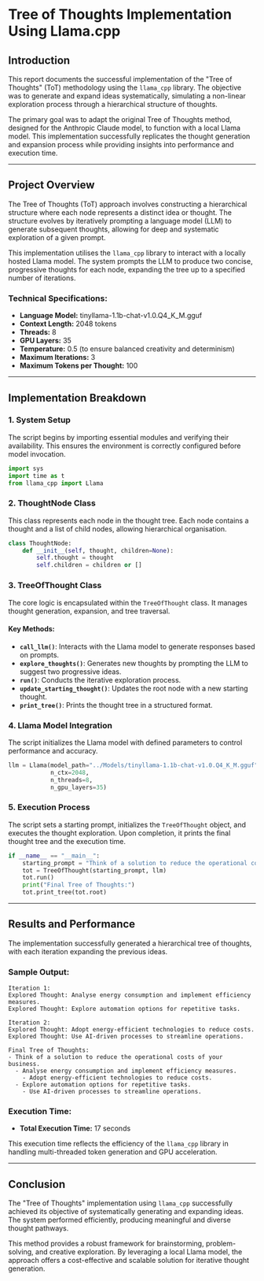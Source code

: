 # **Tree of Thoughts Implementation Using Llama.cpp**

## **Introduction**

This report documents the successful implementation of the "Tree of Thoughts" (ToT) methodology using the `llama_cpp` library. The objective was to generate and expand ideas systematically, simulating a non-linear exploration process through a hierarchical structure of thoughts.

The primary goal was to adapt the original Tree of Thoughts method, designed for the Anthropic Claude model, to function with a local Llama model. This implementation successfully replicates the thought generation and expansion process while providing insights into performance and execution time.

---

## **Project Overview**

The Tree of Thoughts (ToT) approach involves constructing a hierarchical structure where each node represents a distinct idea or thought. The structure evolves by iteratively prompting a language model (LLM) to generate subsequent thoughts, allowing for deep and systematic exploration of a given prompt.

This implementation utilises the `llama_cpp` library to interact with a locally hosted Llama model. The system prompts the LLM to produce two concise, progressive thoughts for each node, expanding the tree up to a specified number of iterations.

### **Technical Specifications:**

- **Language Model:** tinyllama-1.1b-chat-v1.0.Q4_K_M.gguf
- **Context Length:** 2048 tokens
- **Threads:** 8
- **GPU Layers:** 35
- **Temperature:** 0.5 (to ensure balanced creativity and determinism)
- **Maximum Iterations:** 3
- **Maximum Tokens per Thought:** 100

---

## **Implementation Breakdown**

### **1. System Setup**

The script begins by importing essential modules and verifying their availability. This ensures the environment is correctly configured before model invocation.

```python
import sys
import time as t
from llama_cpp import Llama
```

### **2. ThoughtNode Class**

This class represents each node in the thought tree. Each node contains a thought and a list of child nodes, allowing hierarchical organisation.

```python
class ThoughtNode:
    def __init__(self, thought, children=None):
        self.thought = thought
        self.children = children or []
```

### **3. TreeOfThought Class**

The core logic is encapsulated within the `TreeOfThought` class. It manages thought generation, expansion, and tree traversal.

#### Key Methods:

- **`call_llm()`**: Interacts with the Llama model to generate responses based on prompts.
- **`explore_thoughts()`**: Generates new thoughts by prompting the LLM to suggest two progressive ideas.
- **`run()`**: Conducts the iterative exploration process.
- **`update_starting_thought()`**: Updates the root node with a new starting thought.
- **`print_tree()`**: Prints the thought tree in a structured format.

### **4. Llama Model Integration**

The script initializes the Llama model with defined parameters to control performance and accuracy.

```python
llm = Llama(model_path="../Models/tinyllama-1.1b-chat-v1.0.Q4_K_M.gguf",
            n_ctx=2048,
            n_threads=8,
            n_gpu_layers=35)
```

### **5. Execution Process**

The script sets a starting prompt, initializes the `TreeOfThought` object, and executes the thought exploration. Upon completion, it prints the final thought tree and the execution time.

```python
if __name__ == "__main__":
    starting_prompt = "Think of a solution to reduce the operational costs of your business."
    tot = TreeOfThought(starting_prompt, llm)
    tot.run()
    print("Final Tree of Thoughts:")
    tot.print_tree(tot.root)
```

---

## **Results and Performance**

The implementation successfully generated a hierarchical tree of thoughts, with each iteration expanding the previous ideas.

### **Sample Output:**

```
Iteration 1:
Explored Thought: Analyse energy consumption and implement efficiency measures.
Explored Thought: Explore automation options for repetitive tasks.

Iteration 2:
Explored Thought: Adopt energy-efficient technologies to reduce costs.
Explored Thought: Use AI-driven processes to streamline operations.

Final Tree of Thoughts:
- Think of a solution to reduce the operational costs of your business.
  - Analyse energy consumption and implement efficiency measures.
    - Adopt energy-efficient technologies to reduce costs.
  - Explore automation options for repetitive tasks.
    - Use AI-driven processes to streamline operations.
```

### **Execution Time:**

- **Total Execution Time:** 17 seconds

This execution time reflects the efficiency of the `llama_cpp` library in handling multi-threaded token generation and GPU acceleration.

---

## **Conclusion**

The "Tree of Thoughts" implementation using `llama_cpp` successfully achieved its objective of systematically generating and expanding ideas. The system performed efficiently, producing meaningful and diverse thought pathways.

This method provides a robust framework for brainstorming, problem-solving, and creative exploration. By leveraging a local Llama model, the approach offers a cost-effective and scalable solution for iterative thought generation.

